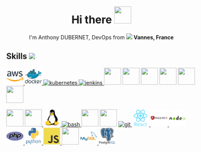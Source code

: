 <h1 align="center"> Hi there <img src = "https://raw.githubusercontent.com/MartinHeinz/MartinHeinz/master/wave.gif" width="45" height="45"> </h1>

<div align="center">

<p>I'm Anthony DUBERNET, DevOps from <img src="https://cdn-icons-png.flaticon.com/512/197/197560.png" width="13"/> <b>Vannes, France</b> </p> 

</div>

<h2> Skills <img src = "https://media2.giphy.com/media/QssGEmpkyEOhBCb7e1/giphy.gif?cid=ecf05e47a0n3gi1bfqntqmob8g9aid1oyj2wr3ds3mg700bl&rid=giphy.gif" width="32"> </h2>

<p align="left"> 

<a href="https://aws.amazon.com" target="_blank"> <img src="https://raw.githubusercontent.com/devicons/devicon/master/icons/amazonwebservices/amazonwebservices-original-wordmark.svg" alt="aws" width="45" height="45"/> </a> <a href="https://www.docker.com/" target="_blank"> <img src="https://raw.githubusercontent.com/devicons/devicon/master/icons/docker/docker-original-wordmark.svg" alt="docker" width="45" height="45"/> </a> <a href="https://kubernetes.io" target="_blank"> <img src="https://cdn.jsdelivr.net/gh/devicons/devicon/icons/kubernetes/kubernetes-plain-wordmark.svg" alt="kubernetes" width="45" height="45"/> </a> <a href="https://www.jenkins.io" target="_blank"> <img src="https://www.vectorlogo.zone/logos/jenkins/jenkins-icon.svg" alt="jenkins" width="45" height="45"/> </a> <img src="https://cdn.jsdelivr.net/gh/devicons/devicon/icons/ansible/ansible-original-wordmark.svg" width="45" height="45"/> <a href="https://www.terraform.io/" target="_blank"><img src="https://cdn.jsdelivr.net/gh/devicons/devicon/icons/terraform/terraform-original-wordmark.svg" width="45" height="45"/></a> <a href="https://prometheus.io/" target="_blank"><img src="https://cdn.jsdelivr.net/gh/devicons/devicon/icons/prometheus/prometheus-original-wordmark.svg" width="45" height="45"/></a> <a href="https://grafana.com/" target="_blank"><img src="https://cdn.jsdelivr.net/gh/devicons/devicon/icons/grafana/grafana-original-wordmark.svg" width="45" height="45"/></a> <img src="https://cdn.jsdelivr.net/gh/devicons/devicon/icons/github/github-original-wordmark.svg" width="45" height="45"/> <img src="https://cdn.jsdelivr.net/gh/devicons/devicon/icons/gitlab/gitlab-original-wordmark.svg" width="45" height="45"/> 

<img src="https://cdn.jsdelivr.net/gh/devicons/devicon/icons/debian/debian-original-wordmark.svg" width="45" height="45"/> <a href="https://www.linux.org/" target="_blank"> <img src="https://cdn.jsdelivr.net/gh/devicons/devicon/icons/ubuntu/ubuntu-plain-wordmark.svg" width="45" height="45"/> <img src="https://raw.githubusercontent.com/devicons/devicon/master/icons/linux/linux-original.svg" alt="linux" width="45" height="45"/> </a> <a href="https://www.gnu.org/software/bash/" target="_blank"> <img src="https://www.vectorlogo.zone/logos/gnu_bash/gnu_bash-icon.svg" alt="bash" width="45" height="45"/> </a> <a href="https://www.nginx.com/" target="_blank"><img src="https://cdn.jsdelivr.net/gh/devicons/devicon/icons/nginx/nginx-original.svg" width="45" height="45"/></a> <img src="https://cdn.jsdelivr.net/gh/devicons/devicon/icons/apache/apache-original-wordmark.svg" width="45" height="45"/> <a href="https://git-scm.com/" target="_blank"> <img src="https://cdn.jsdelivr.net/gh/devicons/devicon/icons/git/git-original-wordmark.svg" alt="git" width="45" height="45"/> </a> <a href="https://reactjs.org/" target="_blank"> <img src="https://raw.githubusercontent.com/devicons/devicon/master/icons/react/react-original-wordmark.svg" alt="react" width="45" height="45"/> </a> <a href="https://angular.io" target="_blank"> <img src="https://raw.githubusercontent.com/devicons/devicon/master/icons/angularjs/angularjs-original-wordmark.svg" alt="angularjs" width="45" height="45"/> </a> <a href="https://nodejs.org" target="_blank"> <img src="https://raw.githubusercontent.com/devicons/devicon/master/icons/nodejs/nodejs-original-wordmark.svg" alt="nodejs" width="45" height="45"/> </a> <a href="https://www.php.net" target="_blank"> <img src="https://raw.githubusercontent.com/devicons/devicon/master/icons/php/php-original.svg" alt="php" width="45" height="45"/> </a> <a href="https://www.python.org" target="_blank"> <img src="https://raw.githubusercontent.com/devicons/devicon/master/icons/python/python-original-wordmark.svg" alt="python" width="45" height="45"/> </a> <a href="https://developer.mozilla.org/en-US/docs/Web/JavaScript" target="_blank"> <img src="https://raw.githubusercontent.com/devicons/devicon/master/icons/javascript/javascript-original.svg" alt="javascript" width="45" height="45"/> </a> <img src="https://cdn.jsdelivr.net/gh/devicons/devicon/icons/html5/html5-original-wordmark.svg" width="45" height="45"/> <a href="https://www.mysql.com/" target="_blank"> <img src="https://raw.githubusercontent.com/devicons/devicon/master/icons/mysql/mysql-original-wordmark.svg" alt="mysql" width="45" height="45"/> </a> <a href="https://www.postgresql.org" target="_blank"> <img src="https://raw.githubusercontent.com/devicons/devicon/master/icons/postgresql/postgresql-original-wordmark.svg" alt="postgresql" width="45" height="45"/> </a>

